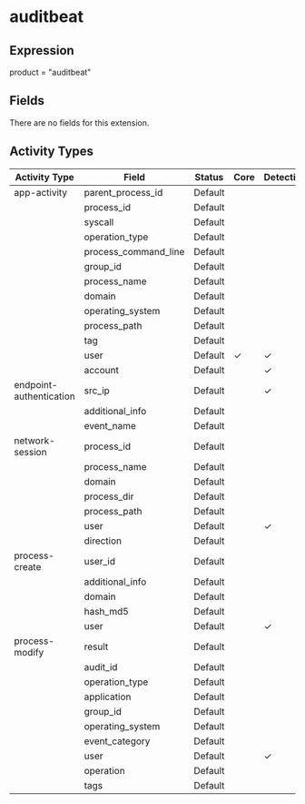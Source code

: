 auditbeat
=========

Expression
----------

product = "auditbeat"

Fields
------

There are no fields for this extension.

Activity Types
--------------

| Activity Type           | Field                | Status  | Core     | Detection | Informational |
| ----------------------- | -------------------- | ------- | -------- | --------- | ------------- |
| app-activity            | parent_process_id    | Default |          |           | &#10003;      |
|                         | process_id           | Default |          |           | &#10003;      |
|                         | syscall              | Default |          |           | &#10003;      |
|                         | operation_type       | Default |          |           | &#10003;      |
|                         | process_command_line | Default |          |           | &#10003;      |
|                         | group_id             | Default |          |           | &#10003;      |
|                         | process_name         | Default |          |           | &#10003;      |
|                         | domain               | Default |          |           | &#10003;      |
|                         | operating_system     | Default |          |           | &#10003;      |
|                         | process_path         | Default |          |           | &#10003;      |
|                         | tag                  | Default |          |           | &#10003;      |
|                         | user                 | Default | &#10003; | &#10003;  |               |
|                         | account              | Default |          | &#10003;  |               |
| endpoint-authentication | src_ip               | Default |          | &#10003;  |               |
|                         | additional_info      | Default |          |           | &#10003;      |
|                         | event_name           | Default |          |           | &#10003;      |
| network-session         | process_id           | Default |          |           | &#10003;      |
|                         | process_name         | Default |          |           | &#10003;      |
|                         | domain               | Default |          |           | &#10003;      |
|                         | process_dir          | Default |          |           | &#10003;      |
|                         | process_path         | Default |          |           | &#10003;      |
|                         | user                 | Default |          | &#10003;  |               |
|                         | direction            | Default |          |           | &#10003;      |
| process-create          | user_id              | Default |          |           | &#10003;      |
|                         | additional_info      | Default |          |           | &#10003;      |
|                         | domain               | Default |          |           | &#10003;      |
|                         | hash_md5             | Default |          |           | &#10003;      |
|                         | user                 | Default |          | &#10003;  |               |
| process-modify          | result               | Default |          |           | &#10003;      |
|                         | audit_id             | Default |          |           | &#10003;      |
|                         | operation_type       | Default |          |           | &#10003;      |
|                         | application          | Default |          |           | &#10003;      |
|                         | group_id             | Default |          |           | &#10003;      |
|                         | operating_system     | Default |          |           | &#10003;      |
|                         | event_category       | Default |          |           | &#10003;      |
|                         | user                 | Default |          | &#10003;  |               |
|                         | operation            | Default |          |           | &#10003;      |
|                         | tags                 | Default |          |           | &#10003;      |

